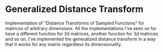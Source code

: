 Generalized Distance Transform
==============================

Implementation of "Distance Transforms of Sampled Functions" for matrices of arbitrary dimensions.
All the implementations I've seen so far have a different function for 2d matrices, another funciton for 3d matrices and so on.
I've implemented the generalized distance transform in a way that it works for any matrix regardless its dimensionality.
